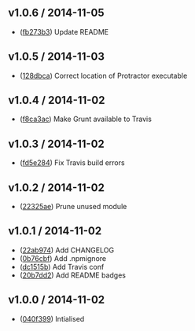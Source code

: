 ## v1.0.6 / 2014-11-05

 * ([fb273b3](https://github.com/tanem/grunt-ptor/commit/fb273b358b82ded39a3445f125176f87531b68c4)) Update README

## v1.0.5 / 2014-11-03

 * ([128dbca](https://github.com/tanem/grunt-ptor/commit/128dbcad28f95ebbf15f62d58940d453ca581802)) Correct location of Protractor executable

## v1.0.4 / 2014-11-02

 * ([f8ca3ac](https://github.com/tanem/grunt-ptor/commit/f8ca3ac8a8bb35e6aa2b8eb9b785fa77615d205f)) Make Grunt available to Travis

## v1.0.3 / 2014-11-02

 * ([fd5e284](https://github.com/tanem/grunt-ptor/commit/fd5e28446ebaaef0e495038ff3dcb9a2af962d25)) Fix Travis build errors

## v1.0.2 / 2014-11-02

 * ([22325ae](https://github.com/tanem/grunt-ptor/commit/22325ae1ee1f8882719787d7ff8e68f8b28a90a1)) Prune unused module

## v1.0.1 / 2014-11-02

 * ([22ab974](https://github.com/tanem/grunt-ptor/commit/22ab9742fcc8ac3cd6574345e28b4f3f16cc3e10)) Add CHANGELOG
 * ([0b76cbf](https://github.com/tanem/grunt-ptor/commit/0b76cbfa54a7fbb0917537b7bcc2fb80d28e0e7f)) Add .npmignore
 * ([dc1515b](https://github.com/tanem/grunt-ptor/commit/dc1515be534397e9bd5804b489704903d13e146c)) Add Travis conf
 * ([20b7dd2](https://github.com/tanem/grunt-ptor/commit/20b7dd2c70b86a65e4af00950866ce6cab035e33)) Add README badges

## v1.0.0 / 2014-11-02

 * ([040f399](https://github.com/tanem/grunt-ptor/commit/040f399d7d034b8c0b8b78bb7034085cf61f30d1)) Intialised